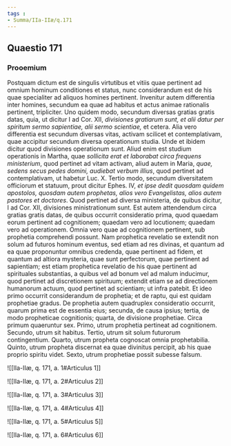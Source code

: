 ```yaml
---
tags : 
- Summa/IIa-IIæ/q.171
---
```


## Quaestio 171

### Prooemium

Postquam dictum est de singulis virtutibus et vitiis quae pertinent ad omnium hominum conditiones et status, nunc considerandum est de his quae specialiter ad aliquos homines pertinent. Invenitur autem differentia inter homines, secundum ea quae ad habitus et actus animae rationalis pertinent, tripliciter. Uno quidem modo, secundum diversas gratias gratis datas, quia, ut dicitur I ad Cor. XII, *divisiones gratiarum sunt, et alii datur per spiritum sermo sapientiae, alii sermo scientiae,* et cetera. Alia vero differentia est secundum diversas vitas, activam scilicet et contemplativam, quae accipitur secundum diversa operationum studia. Unde et ibidem dicitur quod divisiones operationum sunt. Aliud enim est studium operationis in Martha, quae *sollicita erat et laborabat circa frequens ministerium*, quod pertinet ad vitam activam, aliud autem in Maria, *quae, sedens secus pedes domini, audiebat verbum illius*, quod pertinet ad contemplativam, ut habetur Luc. X. Tertio modo, secundum diversitatem officiorum et statuum, prout dicitur Ephes. IV, *et ipse dedit quosdam quidem apostolos, quosdam autem prophetas, alios vero Evangelistas, alios autem pastores et doctores*. Quod pertinet ad diversa ministeria, de quibus dicitur, I ad Cor. XII, divisiones ministrationum sunt. Est autem attendendum circa gratias gratis datas, de quibus occurrit consideratio prima, quod quaedam eorum pertinent ad cognitionem; quaedam vero ad locutionem; quaedam vero ad operationem. Omnia vero quae ad cognitionem pertinent, sub prophetia comprehendi possunt. Nam prophetica revelatio se extendit non solum ad futuros hominum eventus, sed etiam ad res divinas, et quantum ad ea quae proponuntur omnibus credenda, quae pertinent ad fidem, et quantum ad altiora mysteria, quae sunt perfectorum, quae pertinent ad sapientiam; est etiam prophetica revelatio de his quae pertinent ad spirituales substantias, a quibus vel ad bonum vel ad malum inducimur, quod pertinet ad discretionem spirituum; extendit etiam se ad directionem humanorum actuum, quod pertinet ad scientiam; ut infra patebit. Et ideo primo occurrit considerandum de prophetia; et de raptu, qui est quidam prophetiae gradus. De prophetia autem quadruplex consideratio occurrit, quarum prima est de essentia eius; secunda, de causa ipsius; tertia, de modo propheticae cognitionis; quarta, de divisione prophetiae. Circa primum quaeruntur sex. Primo, utrum prophetia pertineat ad cognitionem. Secundo, utrum sit habitus. Tertio, utrum sit solum futurorum contingentium. Quarto, utrum propheta cognoscat omnia prophetabilia. Quinto, utrum propheta discernat ea quae divinitus percipit, ab his quae proprio spiritu videt. Sexto, utrum prophetiae possit subesse falsum.

![[IIa-IIæ, q. 171, a. 1#Articulus 1]]

![[IIa-IIæ, q. 171, a. 2#Articulus 2]]

![[IIa-IIæ, q. 171, a. 3#Articulus 3]]

![[IIa-IIæ, q. 171, a. 4#Articulus 4]]

![[IIa-IIæ, q. 171, a. 5#Articulus 5]]

![[IIa-IIæ, q. 171, a. 6#Articulus 6]]

